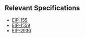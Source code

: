 
## Relevant Specifications
- [EIP-155](https://eips.ethereum.org/EIPS/eip-155)
- [EIP-1559](https://eips.ethereum.org/EIPS/eip-1559)
- [EIP-2930](https://eips.ethereum.org/EIPS/eip-2930)
